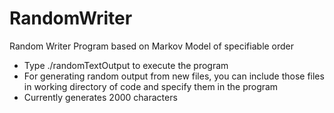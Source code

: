 RandomWriter
============

Random Writer Program based on Markov Model of specifiable order

* Type ./randomTextOutput to execute the program
* For generating random output from new files, you can include those files in working directory of code and specify them in the program
* Currently generates 2000 characters 
